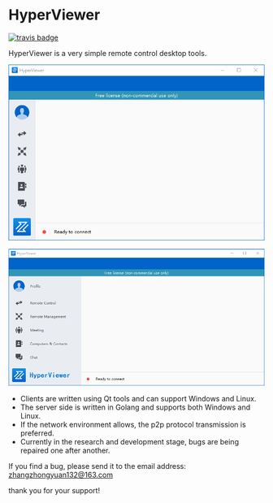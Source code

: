 # HyperViewer

[![travis badge](https://travis-ci.org/go4org/go4.svg?branch=master)](https://github.com/zooyer "HyperViewer")

HyperViewer is a very simple remote control desktop tools.

![HyperViewer](image/v1.0.0.1.png)

![HyperViewer](image/v1.0.0.2.png)


- Clients are written using Qt tools and can support Windows and Linux.
- The server side is written in Golang and supports both Windows and Linux.
- If the network environment allows, the p2p protocol transmission is preferred.
- Currently in the research and development stage, bugs are being repaired one after another.



If you find a bug, please send it to the email address: zhangzhongyuan132@163.com


thank you for your support!
